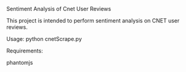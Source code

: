 Sentiment Analysis of Cnet User Reviews

This project is intended to perform sentiment analysis on CNET user reviews.

Usage:
python cnetScrape.py

Requirements:

phantomjs